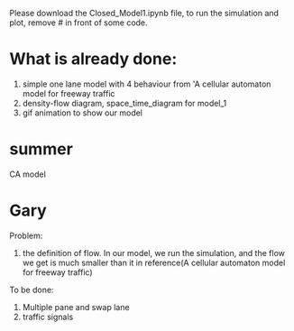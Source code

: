 Please download the Closed_Model1.ipynb file, to run the simulation and plot, remove # in front of some code.

# What is already done:

1. simple one lane model with 4 behaviour from 'A cellular automaton model for freeway traffic
2. density-flow diagram, space_time_diagram for model_1
3. gif animation to show our model

# summer

CA model

# Gary

Problem:

1. the definition of flow. In our model, we run the simulation, and the flow we get is much smaller than it in reference(A cellular automaton model for freeway traffic)

To be done:

1. Multiple pane and swap lane
2. traffic signals
